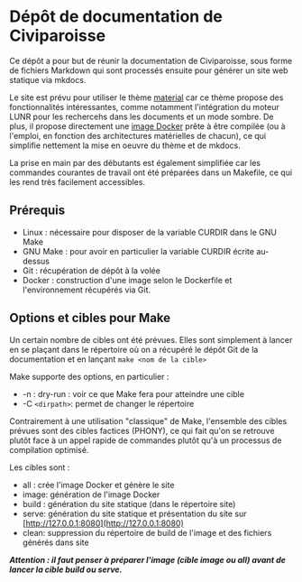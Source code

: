 # Dépôt de documentation de Civiparoisse

Ce dépôt a pour but de réunir la documentation de Civiparoisse, sous forme de fichiers Markdown qui sont processés ensuite pour générer un site web statique via mkdocs.

Le site est prévu pour utiliser le thème [material](https://squidfunk.github.io/mkdocs-material/) car ce thème propose des fonctionnalités intéressantes, comme notamment l'intégration du moteur LUNR pour les rechercehs dans les documents et un mode sombre. De plus, il propose directement une [image Docker](https://github.com/squidfunk/mkdocs-material.git) prête à être compilée (ou à l'emploi, en fonction des architectures matérielles de chacun), ce qui simplifie nettement la mise en oeuvre du thème et de mkdocs.

La prise en main par des débutants est également simplifiée car les commandes courantes de travail ont été préparées dans un Makefile, ce qui les rend très facilement accessibles.

## Prérequis
* Linux : nécessaire pour disposer de la variable CURDIR dans le GNU Make
* GNU Make : pour avoir en particulier la variable CURDIR écrite au-dessus
* Git : récupération de dépôt à la volée
* Docker : construction d'une image selon le Dockerfile et l'environnement récupérés via Git.

## Options et cibles pour Make
Un certain nombre de cibles ont été prévues. Elles sont simplement à lancer en se plaçant dans le répertoire où on a récupéré le dépôt Git de la documentation et en lançant 
```make <nom de la cible>```

Make supporte des options, en particulier : 

* -n : dry-run : voir ce que Make fera pour atteindre une cible
* -C `<dirpath>`: permet de changer le répertoire

Contrairement à une utilisation "classique" de Make, l'ensemble des cibles prévues sont des cibles factices (PHONY), ce qui fait qu'on se retrouve plutôt face à un appel rapide de commandes plutôt qu'à un processus de compilation optimisé.

Les cibles sont :

* all : crée l'image Docker et génère le site
* image: génération de l'image Docker
* build : génération du site statique (dans le répertoire site)
* serve: génération du site statique et présentation du site sur [http://127.0.0.1:8080](http://127.0.0.1:8080)
* clean: suppression du répertoire de build de l'image et des fichiers générés dans site

***Attention : il faut penser à préparer l'image (cible image ou all) avant de lancer la cible build ou serve.***